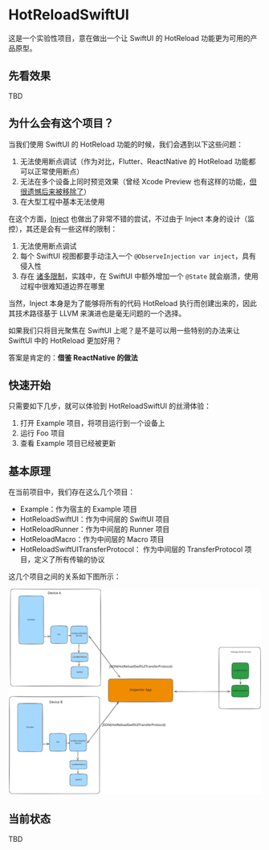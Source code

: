 # HotReloadSwiftUI

这是一个实验性项目，意在做出一个让 SwiftUI 的 HotReload 功能更为可用的产品原型。

## 先看效果

TBD

## 为什么会有这个项目？

当我们使用 SwiftUI 的 HotReload 功能的时候，我们会遇到以下这些问题：

1. 无法使用断点调试（作为对比，Flutter、ReactNative 的 HotReload 功能都可以正常使用断点）
2. 无法在多个设备上同时预览效果（曾经 Xcode Preview 也有这样的功能，[但很遗憾后来被移除了](https://www.producthunt.com/)）
3. 在大型工程中基本无法使用

在这个方面，[Inject](https://github.com/krzysztofzablocki/Inject) 也做出了非常不错的尝试，不过由于 Inject 本身的设计（监控），其还是会有一些这样的限制：

1. 无法使用断点调试
2. 每个 SwiftUI 视图都要手动注入一个 `@ObserveInjection var inject`，具有侵入性
3. 存在 [诸多限制](https://github.com/johnno1962/InjectionIII?tab=readme-ov-file#what-injection-cant-do)，实践中，在 SwiftUI 中额外增加一个 `@State` 就会崩溃，使用过程中很难知道边界在哪里

当然，Inject 本身是为了能够将所有的代码 HotReload 执行而创建出来的，因此其技术路径基于 LLVM 来演进也是毫无问题的一个选择。

如果我们只将目光聚焦在 SwiftUI 上呢？是不是可以用一些特别的办法来让 SwiftUI 中的 HotReload 更加好用？

答案是肯定的：**借鉴 ReactNative 的做法**

## 快速开始

只需要如下几步，就可以体验到 HotReloadSwiftUI 的丝滑体验：

1. 打开 Example 项目，将项目运行到一个设备上
2. 运行 Foo 项目
3. 查看 Example 项目已经被更新

## 基本原理

在当前项目中，我们存在这么几个项目：

- Example：作为宿主的 Example 项目
- HotReloadSwiftUI：作为中间层的 SwiftUI 项目
- HotReloadRunner：作为中间层的 Runner 项目
- HotReloadMacro：作为中间层的 Macro 项目
- HotReloadSwiftUITransferProtocol： 作为中间层的 TransferProtocol 项目，定义了所有传输的协议

这几个项目之间的关系如下图所示：

![](./docs/basic.excalidraw.svg)

## 当前状态

TBD
